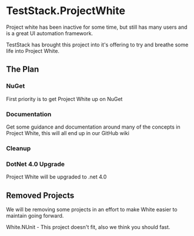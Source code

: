 # TestStack.ProjectWhite
Project white has been inactive for some time, but still has many users and is a great UI automation framework.

TestStack has brought this project into it's offering to try and breathe some life into Project White.

## The Plan
### NuGet
First priority is to get Project White up on NuGet

### Documentation
Get some guidance and documentation around many of the concepts in Project White, this will all end up in our GitHub wiki

### Cleanup


### DotNet 4.0 Upgrade
Project White will be upgraded to .net 4.0

## Removed Projects
We will be removing some projects in an effort to make White easier to maintain going forward.

White.NUnit - This project doesn't fit, also we think you should fast.  
